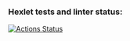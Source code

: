 ### Hexlet tests and linter status:
[![Actions Status](https://github.com/adammilligan/frontend-project-44/workflows/hexlet-check/badge.svg)](https://github.com/adammilligan/frontend-project-44/actions)